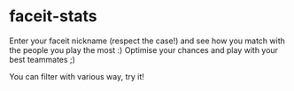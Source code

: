 # faceit-stats

Enter your faceit nickname (respect the case!) and see how you match with the people you play the most :) Optimise your chances and play with your best teammates ;)

You can filter with various way, try it!
